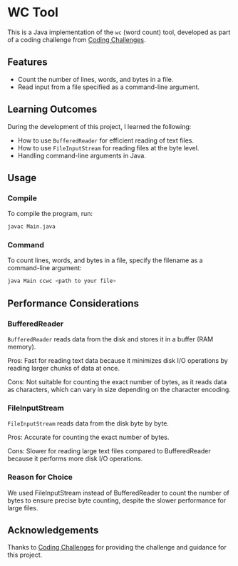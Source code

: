 # WC Tool

This is a Java implementation of the `wc` (word count) tool, developed as part of a coding challenge from [Coding Challenges](https://codingchallenges.fyi/challenges/challenge-wc#step-one).

## Features

- Count the number of lines, words, and bytes in a file.
- Read input from a file specified as a command-line argument.

## Learning Outcomes

During the development of this project, I learned the following:

- How to use `BufferedReader` for efficient reading of text files.
- How to use `FileInputStream` for reading files at the byte level.
- Handling command-line arguments in Java.

## Usage

### Compile

To compile the program, run:

```sh
javac Main.java
```
### Command

To count lines, words, and bytes in a file, specify the filename as a command-line argument:

```sh
java Main ccwc <path to your file>
```



## Performance Considerations

### BufferedReader

`BufferedReader` reads data from the disk and stores it in a buffer (RAM memory).

Pros: Fast for reading text data because it minimizes disk I/O operations by reading larger chunks of data at once.

Cons: Not suitable for counting the exact number of bytes, as it reads data as characters, which can vary in size depending on the character encoding.

### FileInputStream 

`FileInputStream` reads data from the disk byte by byte.

Pros: Accurate for counting the exact number of bytes.

Cons: Slower for reading large text files compared to BufferedReader because it performs more disk I/O operations.

### Reason for Choice
We used FileInputStream instead of BufferedReader to count the number of bytes to ensure precise byte counting, despite the slower performance for large files.

## Acknowledgements
Thanks to [Coding Challenges](https://codingchallenges.fyi) for providing the challenge and guidance for this project.





